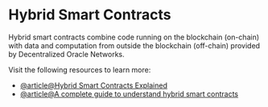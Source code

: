 # Hybrid Smart Contracts

Hybrid smart contracts combine code running on the blockchain (on-chain) with data and computation from outside the blockchain (off-chain) provided by Decentralized Oracle Networks.

Visit the following resources to learn more:

- [@article@Hybrid Smart Contracts Explained](https://blog.chain.link/hybrid-smart-contracts-explained/)
- [@article@A complete guide to understand hybrid smart contracts](https://www.leewayhertz.com/hybrid-smart-contracts/)
